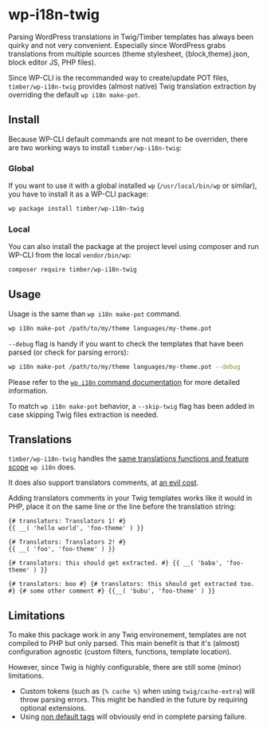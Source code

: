 # wp-i18n-twig

Parsing WordPress translations in Twig/Timber templates has always been quirky and not very convenient. Especially since WordPress grabs translations from multiple sources (theme stylesheet, {block,theme}.json, block editor JS, PHP files).

Since WP-CLI is the recommanded way to create/update POT files, `timber/wp-i18n-twig` provides (almost native) Twig translation extraction by overriding the default `wp i18n make-pot`.

## Install

Because WP-CLI default commands are not meant to be overriden, there are two working ways to install `timber/wp-i18n-twig`:

### Global

If you want to use it with a global installed `wp` (`/usr/local/bin/wp` or similar), you have to install it as a WP-CLI package:

```bash
wp package install timber/wp-i18n-twig
```

### Local

You can also install the package at the project level using composer and run WP-CLI from the local `vendor/bin/wp`:

```bash
composer require timber/wp-i18n-twig
```

## Usage

Usage is the same than `wp i18n make-pot` command.

```bash
wp i18n make-pot /path/to/my/theme languages/my-theme.pot
```

`--debug` flag is handy if you want to check the templates that have been parsed (or check for parsing errors):

```bash
wp i18n make-pot /path/to/my/theme languages/my-theme.pot --debug
```

Please refer to the [`wp i18n` command documentation](https://developer.wordpress.org/cli/commands/i18n/) for more detailed information.

To match `wp i18n make-pot` behavior, a `--skip-twig` flag has been added in case skipping Twig files extraction is needed.

## Translations

`timber/wp-i18n-twig` handles the [same translations functions and feature scope](features/makepot.feature) `wp i18n` does.

It does also support translators comments, at [an evil cost](/src/Utils/TwigFunctionsScanner.php#L29-L39).

Adding translators comments in your Twig templates works like it would in PHP, place it on the same line or the line before the translation string:

```twig
{# translators: Translators 1! #}
{{ __( 'hello world', 'foo-theme' ) }}

{# Translators: Translators 2! #}
{{ __( 'foo', 'foo-theme' ) }}

{# translators: this should get extracted. #} {{ __( 'baba', 'foo-theme' ) }}

{# translators: boo #} {# translators: this should get extracted too. #} {# some other comment #} {{__( 'bubu', 'foo-theme' ) }}
```

## Limitations

To make this package work in any Twig environement, templates are not compiled to PHP but only parsed. This main benefit is that it's (almost) configuration agnostic (custom filters, functions, template location).

However, since Twig is highly configurable, there are still some (minor) limitations.

- Custom tokens (such as `{% cache %}` when using `twig/cache-extra`) will throw parsing errors. This might be handled in the future by requiring optional extensions.
- Using [non default tags](https://github.com/twigphp/Twig/blob/4c179c8a64fece77e17ef299d1a2a3f908993107/src/Lexer.php#L58-L64) will obviously end in complete parsing failure.
